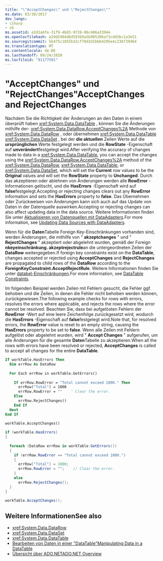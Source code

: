 ```yaml
---
title: "\"AcceptChanges\" und \"RejectChanges\""
ms.date: 03/30/2017
dev_langs:
- csharp
- vb
ms.assetid: e2d1a6fe-31f9-4b83-9728-06c406a3394e
ms.openlocfilehash: e29d2404d6d593b9a5b905206af3cdd3bc1a3e51
ms.sourcegitcommit: 5b475c1855b32cf78d2d1bbb4295e4c236f39464
ms.translationtype: MT
ms.contentlocale: de-DE
ms.lasthandoff: 09/24/2020
ms.locfileid: "91177591"
---
```

# <a name="acceptchanges-and-rejectchanges"></a><span data-ttu-id="8ab00-102">"AcceptChanges" und "RejectChanges"</span><span class="sxs-lookup"><span data-stu-id="8ab00-102">AcceptChanges and RejectChanges</span></span>

<span data-ttu-id="8ab00-103">Nachdem Sie die Richtigkeit der Änderungen an den Daten in einem überprüft haben <xref:System.Data.DataTable> , können Sie die Änderungen mithilfe der- <xref:System.Data.DataRow.AcceptChanges%2A> Methode von <xref:System.Data.DataRow> , oder übernehmen <xref:System.Data.DataTable> <xref:System.Data.DataSet> , bei der **die aktuellen** Zeilen Werte auf die **ursprünglichen** Werte festgelegt werden und die **RowState** -Eigenschaft auf **unverändert**festgelegt wird.</span><span class="sxs-lookup"><span data-stu-id="8ab00-103">After verifying the accuracy of changes made to data in a <xref:System.Data.DataTable>, you can accept the changes using the <xref:System.Data.DataRow.AcceptChanges%2A> method of the <xref:System.Data.DataRow>, <xref:System.Data.DataTable>, or <xref:System.Data.DataSet>, which will set the **Current** row values to be the **Original** values and will set the **RowState** property to **Unchanged**.</span></span> <span data-ttu-id="8ab00-104">Durch das akzeptieren oder ablehnen von Änderungen werden alle **RowError** -Informationen gelöscht, und die **HasErrors** -Eigenschaft wird auf **false**festgelegt.</span><span class="sxs-lookup"><span data-stu-id="8ab00-104">Accepting or rejecting changes clears out any **RowError** information and sets the **HasErrors** property to **false**.</span></span> <span data-ttu-id="8ab00-105">Das Übernehmen oder Zurückweisen von Änderungen kann sich auch auf das Update von Daten in der Datenquelle auswirken.</span><span class="sxs-lookup"><span data-stu-id="8ab00-105">Accepting or rejecting changes can also affect updating data in the data source.</span></span> <span data-ttu-id="8ab00-106">Weitere Informationen finden Sie unter [Aktualisieren von Datenquellen mit DataAdapters](../updating-data-sources-with-dataadapters.md).</span><span class="sxs-lookup"><span data-stu-id="8ab00-106">For more information, see [Updating Data Sources with DataAdapters](../updating-data-sources-with-dataadapters.md).</span></span>  
  
 <span data-ttu-id="8ab00-107">Wenn für die **Daten**Tabelle Foreign Key-Einschränkungen vorhanden sind, werden Änderungen, die mithilfe von " **akzeptchanges** " und " **RejectChanges** " akzeptiert oder abgelehnt wurden, gemäß der Foreign **nkeyeinschränkung. akzeptrejectrule**an die untergeordneten Zeilen der **DataRow** weitergegeben.</span><span class="sxs-lookup"><span data-stu-id="8ab00-107">If foreign key constraints exist on the **DataTable**, changes accepted or rejected using **AcceptChanges** and **RejectChanges** are propagated to child rows of the **DataRow** according to the **ForeignKeyConstraint.AcceptRejectRule**.</span></span> <span data-ttu-id="8ab00-108">Weitere Informationen finden Sie unter [databel-Einschränkungen](datatable-constraints.md).</span><span class="sxs-lookup"><span data-stu-id="8ab00-108">For more information, see [DataTable Constraints](datatable-constraints.md).</span></span>  
  
 <span data-ttu-id="8ab00-109">Im folgenden Beispiel werden Zeilen mit Fehlern gesucht, die Fehler ggf. behoben und die Zeilen, in denen die Fehler nicht behoben werden können, zurückgewiesen.</span><span class="sxs-lookup"><span data-stu-id="8ab00-109">The following example checks for rows with errors, resolves the errors where applicable, and rejects the rows where the error cannot be resolved.</span></span> <span data-ttu-id="8ab00-110">Beachten Sie, dass bei aufgelösten Fehlern der **RowError** -Wert auf eine leere Zeichenfolge zurückgesetzt wird, wodurch die **HasErrors** -Eigenschaft auf **false**festgelegt wird.</span><span class="sxs-lookup"><span data-stu-id="8ab00-110">Note that, for resolved errors, the **RowError** value is reset to an empty string, causing the **HasErrors** property to be set to **false**.</span></span> <span data-ttu-id="8ab00-111">Wenn alle Zeilen mit Fehlern aufgelöst oder abgelehnt wurden, wird " **Accept Changes** " aufgerufen, um alle Änderungen für die gesamte **Daten**Tabelle zu akzeptieren.</span><span class="sxs-lookup"><span data-stu-id="8ab00-111">When all the rows with errors have been resolved or rejected, **AcceptChanges** is called to accept all changes for the entire **DataTable**.</span></span>  
  
```vb  
If workTable.HasErrors Then  
  Dim errRow As DataRow  
  
  For Each errRow in workTable.GetErrors()  
  
    If errRow.RowError = "Total cannot exceed 1000." Then  
      errRow("Total") = 1000  
      errRow.RowError = ""    ' Clear the error.  
    Else  
      errRow.RejectChanges()  
    End If  
  Next  
End If  
  
workTable.AcceptChanges()  
```  
  
```csharp  
if (workTable.HasErrors)  
{  
  
  foreach (DataRow errRow in workTable.GetErrors())  
  {  
    if (errRow.RowError == "Total cannot exceed 1000.")  
    {  
      errRow["Total"] = 1000;  
      errRow.RowError = "";    // Clear the error.  
    }  
    else  
      errRow.RejectChanges();  
  }  
}  
  
workTable.AcceptChanges();  
```  
  
## <a name="see-also"></a><span data-ttu-id="8ab00-112">Weitere Informationen</span><span class="sxs-lookup"><span data-stu-id="8ab00-112">See also</span></span>

- <xref:System.Data.DataRow>
- <xref:System.Data.DataSet>
- <xref:System.Data.DataTable>
- [<span data-ttu-id="8ab00-113">Bearbeiten von Daten in einer "DataTable"</span><span class="sxs-lookup"><span data-stu-id="8ab00-113">Manipulating Data in a DataTable</span></span>](manipulating-data-in-a-datatable.md)
- [<span data-ttu-id="8ab00-114">Übersicht über ADO.NET</span><span class="sxs-lookup"><span data-stu-id="8ab00-114">ADO.NET Overview</span></span>](../ado-net-overview.md)
